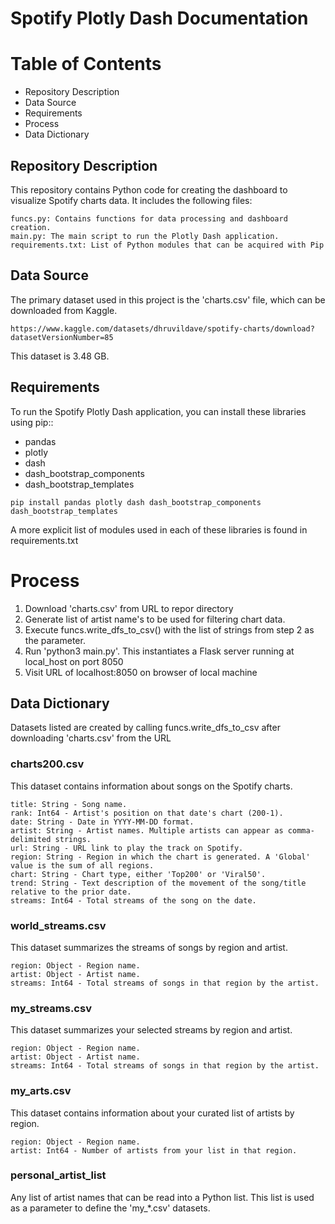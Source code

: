 # Spotify Plotly Dash Documentation

# Table of Contents
* Repository Description
* Data Source
* Requirements
* Process
* Data Dictionary

## Repository Description

This repository contains Python code for creating the dashboard to visualize Spotify charts data. It includes the following files:

    funcs.py: Contains functions for data processing and dashboard creation.
    main.py: The main script to run the Plotly Dash application.
    requirements.txt: List of Python modules that can be acquired with Pip

## Data Source

The primary dataset used in this project is the 'charts.csv' file, which can be downloaded from Kaggle.

    https://www.kaggle.com/datasets/dhruvildave/spotify-charts/download?datasetVersionNumber=85

This dataset is  3.48 GB.

## Requirements

To run the Spotify Plotly Dash application, you can install these libraries using pip::

* pandas
* plotly
* dash
* dash_bootstrap_components
* dash_bootstrap_templates

```
pip install pandas plotly dash dash_bootstrap_components dash_bootstrap_templates
```
A more explicit list of modules used in each of these libraries is found in requirements.txt

# Process
1. Download 'charts.csv' from URL to repor directory
2. Generate list of artist name's to be used for filtering chart data.
3. Execute funcs.write_dfs_to_csv() with the list of strings from step 2 as the parameter.
4. Run 'python3 main.py'. This instantiates a Flask server running at local_host on port 8050
5. Visit URL of localhost:8050 on browser of local machine

## Data Dictionary

Datasets listed are created by calling funcs.write_dfs_to_csv after downloading 'charts.csv' from the URL

### charts200.csv

This dataset contains information about songs on the Spotify charts. 

    title: String - Song name.
    rank: Int64 - Artist's position on that date's chart (200-1).
    date: String - Date in YYYY-MM-DD format.
    artist: String - Artist names. Multiple artists can appear as comma-delimited strings.
    url: String - URL link to play the track on Spotify.
    region: String - Region in which the chart is generated. A 'Global' value is the sum of all regions.
    chart: String - Chart type, either 'Top200' or 'Viral50'.
    trend: String - Text description of the movement of the song/title relative to the prior date.
    streams: Int64 - Total streams of the song on the date.

### world_streams.csv

This dataset summarizes the streams of songs by region and artist. 

    region: Object - Region name.
    artist: Object - Artist name.
    streams: Int64 - Total streams of songs in that region by the artist.

### my_streams.csv

This dataset summarizes your selected streams by region and artist. 

    region: Object - Region name.
    artist: Object - Artist name.
    streams: Int64 - Total streams of songs in that region by the artist.

### my_arts.csv

This dataset contains information about your curated list of artists by region. 

    region: Object - Region name.
    artist: Int64 - Number of artists from your list in that region.

### personal_artist_list

Any list of artist names that can be read into a Python list. This list is used as a parameter to define the 'my_*.csv' datasets.